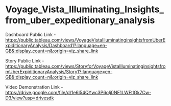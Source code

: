 # Voyage_Vista_Illuminating_Insights_from_uber_expeditionary_analysis

Dashboard Public Link - https://public.tableau.com/views/VoyageVistaIlluminatinginsightsfromUberExpiditionaryAnalysis/Dashboard1?:language=en-GB&:display_count=n&:origin=viz_share_link

Story Public Link - https://public.tableau.com/views/StoryforVoyageVistaIlluminatinginsightsfromUberExpiditionaryAnalysis/Story1?:language=en-GB&:display_count=n&:origin=viz_share_link

Video Demonstration Link - https://drive.google.com/file/d/1e6I54QYwc3P6oIj0NF1LWFtIGk7Cw-D3/view?usp=drivesdk
